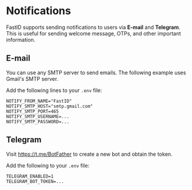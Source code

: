 # Notifications

FastID supports sending notifications to users via **E-mail** and **Telegram**. This is useful for sending welcome message, OTPs,
and other important information.

## E-mail

You can use any SMTP server to send emails. The following example uses Gmail's SMTP server.

Add the following lines to your `.env` file:

```
NOTIFY_FROM_NAME="FastID"
NOTIFY_SMTP_HOST="smtp.gmail.com"
NOTIFY_SMTP_PORT=465
NOTIFY_SMTP_USERNAME=...
NOTIFY_SMTP_PASSWORD=...
```

## Telegram

Visit https://t.me/BotFather to create a new bot and obtain the token.

Add the following to your `.env` file:

```
TELEGRAM_ENABLED=1
TELEGRAM_BOT_TOKEN=...
```
